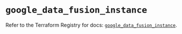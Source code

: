 # `google_data_fusion_instance`

Refer to the Terraform Registry for docs: [`google_data_fusion_instance`](https://registry.terraform.io/providers/hashicorp/google/5.24.0/docs/resources/data_fusion_instance).
